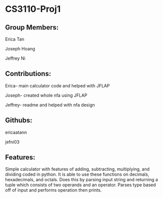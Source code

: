 # CS3110-Proj1



Group Members: 
--------------
Erica Tan  

Joseph Hoang 

Jeffrey Ni

Contributions:
--------------
Erica- main calculator code and helped with JFLAP  

Joseph- created whole nfa using JFLAP  

Jeffrey- readme and helped with nfa design

Githubs:
--------
ericaatann  

jefni03

Features:
---------
Simple calculator with features of adding, subtracting, multiplying, and dividing coded in python. It is able to use these functions on decimals, hexadecimals, and octals. Does this by parsing input string and returning a tuple which consists of two operands and an operator. Parses type based off of input and performs operation then prints. 
